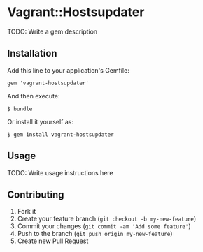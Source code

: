 # Vagrant::Hostsupdater

TODO: Write a gem description

## Installation

Add this line to your application's Gemfile:

    gem 'vagrant-hostsupdater'

And then execute:

    $ bundle

Or install it yourself as:

    $ gem install vagrant-hostsupdater

## Usage

TODO: Write usage instructions here

## Contributing

1. Fork it
2. Create your feature branch (`git checkout -b my-new-feature`)
3. Commit your changes (`git commit -am 'Add some feature'`)
4. Push to the branch (`git push origin my-new-feature`)
5. Create new Pull Request
